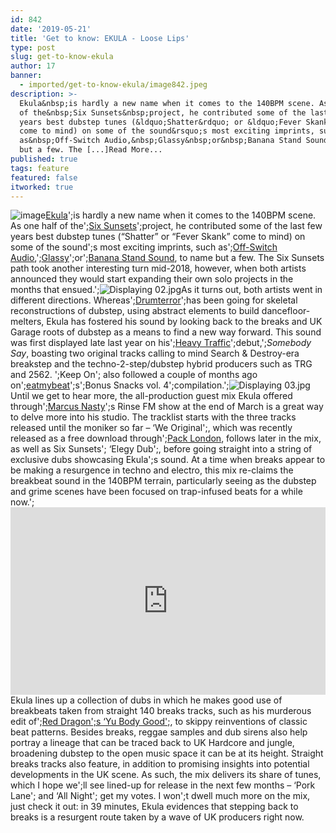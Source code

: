 ```yaml
---
id: 842
date: '2019-05-21'
title: 'Get to know: EKULA - Loose Lips'
type: post
slug: get-to-know-ekula
author: 17
banner:
  - imported/get-to-know-ekula/image842.jpeg
description: >-
  Ekula&nbsp;is hardly a new name when it comes to the 140BPM scene. As one half
  of the&nbsp;Six Sunsets&nbsp;project, he contributed some of the last few
  years best dubstep tunes (&ldquo;Shatter&rdquo; or &ldquo;Fever Skank&rdquo;
  come to mind) on some of the sound&rsquo;s most exciting imprints, such
  as&nbsp;Off-Switch Audio,&nbsp;Glassy&nbsp;or&nbsp;Banana Stand Sound, to name
  but a few. The [...]Read More...
published: true
tags: feature
featured: false
itworked: true
---
```

![image](../imported/get-to-know-ekula/image842.jpeg)[Ekula](https://www.facebook.com/EkulaSixSunsets/)';is hardly a new name when it comes to the 140BPM scene. As one half of the';[Six Sunsets](https://www.residentadvisor.net/dj/sixsunsets)';project, he contributed some of the last few years best dubstep tunes (“Shatter” or “Fever Skank” come to mind) on some of the sound';s most exciting imprints, such as';[Off-Switch Audio](https://soundcloud.com/offswitchaudio),';[Glassy](https://www.facebook.com/GlassyRecords)';or';[Banana Stand Sound](https://soundcloud.com/banana-stand-sound), to name but a few. The Six Sunsets path took another interesting turn mid-2018, however, when both artists announced they would start expanding their own solo projects in the months that ensued.';![Displaying 02.jpg](https://mail.google.com/mail/u/0?ui=2&ik=3e51d71a17&attid=0.2&permmsgid=msg-f:1634231472185918194&th=16adf4dd8c67c2f2&view=fimg&realattid=f_jvz5a9462&disp=thd&attbid=ANGjdJ--YWhK_28dTFhQFujeAR53biyjMOslDQRhDBjTinEzdodETNO8-YvwT4OuzVAoihaF8Gxb84FBQsQqhFyFW5XteqUHJctuk8Ssvd1CqCFAsQn4dcKCP2StDmM&ats=2524608000000&sz=w1274-h662)As it turns out, both artists went in different directions. Whereas';[Drumterror](https://soundcloud.com/drumterror)';has been going for skeletal reconstructions of dubstep, using abstract elements to build dancefloor-melters, Ekula has fostered his sound by looking back to the breaks and UK Garage roots of dubstep as a means to find a new way forward. This sound was first displayed late last year on his';[Heavy Traffic](https://heavytrafficrecordings.bandcamp.com)';debut,';_Somebody Say_, boasting two original tracks calling to mind Search & Destroy-era breakstep and the techno-2-step/dubstep hybrid producers such as TRG and 2562. ';Keep On'; also followed a couple of months ago on';[eatmybeat](https://eatmyb3at.bandcamp.com)';s';Bonus Snacks vol. 4';compilation.';![Displaying 03.jpg](https://mail.google.com/mail/u/0?ui=2&ik=3e51d71a17&attid=0.4&permmsgid=msg-f:1634231472185918194&th=16adf4dd8c67c2f2&view=fimg&realattid=f_jvz5a94i3&disp=thd&attbid=ANGjdJ_XVCdgxIXfsAmNPbQsnUSgfxto_rYr8r1jte0_26qqEYbb8LFVduSnHNhupa4K0sZwYWYYJi7iHw8k-dgRjc1KYQc2afrgcuA9D-nIM_sCKX2SKp9J0irz5-c&ats=2524608000000&sz=w1274-h662)Until we get to hear more, the all-production guest mix Ekula offered through';[Marcus Nasty](https://soundcloud.com/marcusnasty)';s Rinse FM show at the end of March is a great way to delve more into his studio. The tracklist starts with the three tracks released until the moniker so far – ‘We Original';, which was recently released as a free download through';[Pack London](https://packlondon.com), follows later in the mix, as well as Six Sunsets'; ‘Elegy Dub';, before going straight into a string of exclusive dubs showcasing Ekula';s sound. At a time when breaks appear to be making a resurgence in techno and electro, this mix re-claims the breakbeat sound in the 140BPM terrain, particularly seeing as the dubstep and grime scenes have been focused on trap-infused beats for a while now.';<iframe width='100%' height='300' scrolling='no' frameborder='no' allow='autoplay' src='https://w.soundcloud.com/player/?url=https%3A//api.soundcloud.com/tracks/593600337&color=%23ff5500&auto_play=false&hide_related=false&show_comments=true&show_user=true&show_reposts=false&show_teaser=true&visual=true'></iframe>Ekula lines up a collection of dubs in which he makes good use of breakbeats taken from straight 140 breaks tracks, such as his murderous edit of';[Red Dragon';s ‘Yu Body Good';](https://www.youtube.com/watch?v=5VFYWEaDWM0), to skippy reinventions of classic beat patterns. Besides breaks, reggae samples and dub sirens also help portray a lineage that can be traced back to UK Hardcore and jungle, broadening dubstep to the open music space it can be at its height. Straight breaks tracks also feature, in addition to promising insights into potential developments in the UK scene. As such, the mix delivers its share of tunes, which I hope we';ll see lined-up for release in the next few months – ‘Pork Lane'; and ‘All Night'; get my votes. I won';t dwell much more on the mix, just check it out: in 39 minutes, Ekula evidences that stepping back to breaks is a resurgent route taken by a wave of UK producers right now.